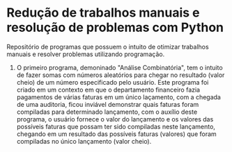# Redução de trabalhos manuais e resolução de problemas com Python

Repositório de programas que possuem o intuito de otimizar trabalhos manuais e resolver problemas utilizando programação.

1. O primeiro programa, demoninado "Análise Combinatória", tem o intuito de fazer somas com números aleatórios para chegar no resultado (valor cheio) de um número especificado pelo usuário. Este programa foi criado em um contexto em que o departamento financeiro fazia pagamentos de várias faturas em um único laçamento, com a chegada de uma auditoria, ficou inviável demonstrar quais faturas foram compiladas para determinado lançamento, com o auxílio deste programa, o usuário fornece o valor do lançamento e os valores das possíveis faturas que possam ter sido compiladas neste lançamento, chegando em um resultado das possíveis faturas (valores) que foram compiladas no único lançamento (valor cheio).

